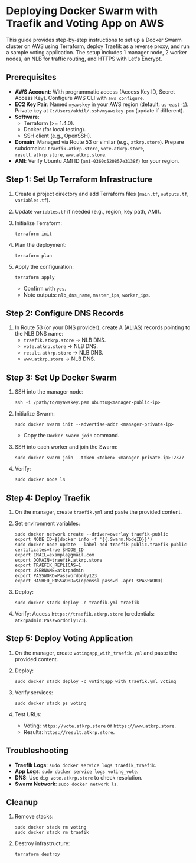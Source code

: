 # Deploying Docker Swarm with Traefik and Voting App on AWS

This guide provides step-by-step instructions to set up a Docker Swarm cluster on AWS using Terraform, deploy Traefik as a reverse proxy, and run a sample voting application. The setup includes 1 manager node, 2 worker nodes, an NLB for traffic routing, and HTTPS with Let's Encrypt.

## Prerequisites

- **AWS Account**: With programmatic access (Access Key ID, Secret Access Key). Configure AWS CLI with `aws configure`.
- **EC2 Key Pair**: Named `myawskey` in your AWS region (default: `us-east-1`). Private key at `C:/Users/akhil/.ssh/myawskey.pem` (update if different).
- **Software**:
  - Terraform (&gt;= 1.4.0).
  - Docker (for local testing).
  - SSH client (e.g., OpenSSH).
- **Domain**: Managed via Route 53 or similar (e.g., `atkrp.store`). Prepare subdomains: `traefik.atkrp.store`, `vote.atkrp.store`, `result.atkrp.store`, `www.atkrp.store`.
- **AMI**: Verify Ubuntu AMI ID (`ami-0360c520857e3138f`) for your region.

## Step 1: Set Up Terraform Infrastructure

1. Create a project directory and add Terraform files (`main.tf`, `outputs.tf`, `variables.tf`).

2. Update `variables.tf` if needed (e.g., region, key path, AMI).

3. Initialize Terraform:

   ```
   terraform init
   ```

4. Plan the deployment:

   ```
   terraform plan
   ```

5. Apply the configuration:

   ```
   terraform apply
   ```

   - Confirm with `yes`.
   - Note outputs: `nlb_dns_name`, `master_ips`, `worker_ips`.

## Step 2: Configure DNS Records

1. In Route 53 (or your DNS provider), create A (ALIAS) records pointing to the NLB DNS name:
   - `traefik.atkrp.store` → NLB DNS.
   - `vote.atkrp.store` → NLB DNS.
   - `result.atkrp.store` → NLB DNS.
   - `www.atkrp.store` → NLB DNS.

## Step 3: Set Up Docker Swarm

1. SSH into the manager node:

   ```
   ssh -i /path/to/myawskey.pem ubuntu@<manager-public-ip>
   ```

2. Initialize Swarm:

   ```
   sudo docker swarm init --advertise-addr <manager-private-ip>
   ```

   - Copy the `Docker Swarm join` command.

3. SSH into each worker and join the Swarm:

   ```
   sudo docker swarm join --token <token> <manager-private-ip>:2377
   ```

4. Verify:

   ```
   sudo docker node ls
   ```

## Step 4: Deploy Traefik

1. On the manager, create `traefik.yml` and paste the provided content.

2. Set environment variables:

   ```
   sudo docker network create --driver=overlay traefik-public
   export NODE_ID=$(docker info -f '{{.Swarm.NodeID}}')
   sudo docker node update --label-add traefik-public.traefik-public-certificates=true $NODE_ID
   export EMAIL=example@gmail.com
   export DOMAIN=traefik.atkrp.store
   export TRAEFIK_REPLICAS=1
   export USERNAME=atkrpadmin
   export PASSWORD=Passwordonly123
   export HASHED_PASSWORD=$(openssl passwd -apr1 $PASSWORD)
   ```

3. Deploy:

   ```
   sudo docker stack deploy -c traefik.yml traefik
   ```

4. Verify: Access `https://traefik.atkrp.store` (credentials: `atkrpadmin:Passwordonly123`).

## Step 5: Deploy Voting Application

1. On the manager, create `votingapp_with_traefik.yml` and paste the provided content.

2. Deploy:

   ```
   sudo docker stack deploy -c votingapp_with_traefik.yml voting
   ```

3. Verify services:

   ```
   sudo docker stack ps voting
   ```

4. Test URLs:

   - Voting: `https://vote.atkrp.store` or `https://www.atkrp.store`.
   - Results: `https://result.atkrp.store`.

## Troubleshooting

- **Traefik Logs**: `sudo docker service logs traefik_traefik`.
- **App Logs**: `sudo docker service logs voting_vote`.
- **DNS**: Use `dig vote.atkrp.store` to check resolution.
- **Swarm Network**: `sudo docker network ls`.

## Cleanup

1. Remove stacks:

   ```
   sudo docker stack rm voting
   sudo docker stack rm traefik
   ```

2. Destroy infrastructure:

   ```
   terraform destroy
   ```
